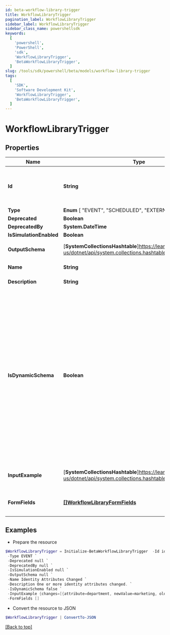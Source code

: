 ```yaml
---
id: beta-workflow-library-trigger
title: WorkflowLibraryTrigger
pagination_label: WorkflowLibraryTrigger
sidebar_label: WorkflowLibraryTrigger
sidebar_class_name: powershellsdk
keywords:
  [
    'powershell',
    'PowerShell',
    'sdk',
    'WorkflowLibraryTrigger',
    'BetaWorkflowLibraryTrigger',
  ]
slug: /tools/sdk/powershell/beta/models/workflow-library-trigger
tags:
  [
    'SDK',
    'Software Development Kit',
    'WorkflowLibraryTrigger',
    'BetaWorkflowLibraryTrigger',
  ]
---
```


# WorkflowLibraryTrigger

## Properties

| Name | Type | Description | Notes |
| --- | --- | --- | --- |
| **Id** | **String** | Trigger ID. This is a static namespaced ID for the trigger. | [optional] |
| **Type** | **Enum** [ "EVENT", "SCHEDULED", "EXTERNAL" ] | Trigger type | [optional] |
| **Deprecated** | **Boolean** |  | [optional] |
| **DeprecatedBy** | **System.DateTime** |  | [optional] |
| **IsSimulationEnabled** | **Boolean** |  | [optional] |
| **OutputSchema** | [**SystemCollectionsHashtable**]https://learn.microsoft.com/en-us/dotnet/api/system.collections.hashtable?view=net-9.0 | Example output schema | [optional] |
| **Name** | **String** | Trigger Name | [optional] |
| **Description** | **String** | Trigger Description | [optional] |
| **IsDynamicSchema** | **Boolean** | Determines whether the dynamic output schema is returned in place of the action's output schema. The dynamic schema lists non-static properties, like properties of a workflow form where each form has different fields. These will be provided dynamically based on available form fields. | [optional] |
| **InputExample** | [**SystemCollectionsHashtable**]https://learn.microsoft.com/en-us/dotnet/api/system.collections.hashtable?view=net-9.0 | Example trigger payload if applicable | [optional] |
| **FormFields** | [**[]WorkflowLibraryFormFields**](workflow-library-form-fields) | One or more inputs that the trigger accepts | [optional] |

## Examples

- Prepare the resource

```powershell
$WorkflowLibraryTrigger = Initialize-BetaWorkflowLibraryTrigger  -Id idn:identity-attributes-changed `
 -Type EVENT `
 -Deprecated null `
 -DeprecatedBy null `
 -IsSimulationEnabled null `
 -OutputSchema null `
 -Name Identity Attributes Changed `
 -Description One or more identity attributes changed. `
 -IsDynamicSchema false `
 -InputExample {changes=[{attribute=department, newValue=marketing, oldValue=sales}, {attribute=manager, newValue={id=ee769173319b41d19ccec6c235423236c, name=mean.guy, type=IDENTITY}, oldValue={id=ee769173319b41d19ccec6c235423237b, name=nice.guy, type=IDENTITY}}, {attribute=email, newValue=john.doe@gmail.com, oldValue=john.doe@hotmail.com}], identity={id=ee769173319b41d19ccec6cea52f237b, name=john.doe, type=IDENTITY}} `
 -FormFields []
```

- Convert the resource to JSON

```powershell
$WorkflowLibraryTrigger | ConvertTo-JSON
```

[[Back to top]](#)
